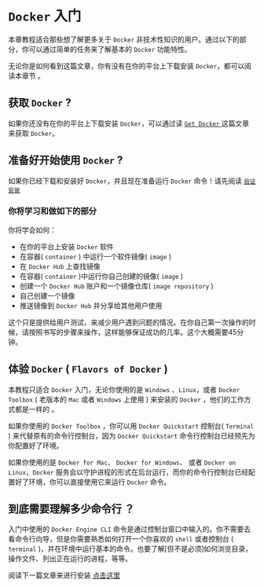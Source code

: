 # `Docker` 入门 

本章教程适合那些想了解更多关于 `Docker` 非技术性知识的用户。通过以下的部分，你可以通过简单的任务来了解基本的 `Docker` 功能特性。

无论你是如何看到这篇文章，你有没有在你的平台上下载安装 `Docker`，都可以阅读本章节 。

## 获取 `Docker` ?

如果你还没有在你的平台上下载安装 `Docker`，可以通过读 [ `Get Docker` ](./getstarted/step_one.md) 这篇文章来获取 `Docker`。

## 准备好开始使用 `Docker` ?

如果你已经下载和安装好 `Docker`，并且现在准备运行 `Docker` 命令！请先阅读 [`验证安装`](./getstarted/step_one.md#验证安装)

### 你将学习和做如下的部分

你将学会如何：
	
- 在你的平台上安装 `Docker` 软件
- 在容器( `container` ) 中运行一个软件镜像( `image` )
- 在 `Docker Hub` 上查找镜像
- 在容器( `container` )中运行你自己创建的镜像( `image` )
- 创建一个 `Docker Hub` 账户和一个镜像仓库( `image repository` )
- 自己创建一个镜像
- 推送镜像到 `Docker Hub` 并分享给其他用户使用

这个只是提供给用户测试，来减少用户遇到问题的情况。在你自己第一次操作的时候，请按照书写的步骤来操作，这样能够保证成功的几率。这个大概需要45分钟。

## 体验 `Docker` ( `Flavors of Docker` )

本教程只适合 `Docker` 入门，无论你使用的是 `Windows` 、`Linux`，或者 `Docker Toolbox` ( 老版本的 `Mac` 或者 `Windows` 上使用 ) 来安装的 `Docker` ，他们的工作方式都是一样的 。

如果你使用的 `Docker Toolbox` ，你可以用 `Docker Quickstart` 控制台( `Terminal` ) 来代替原有的命令行控制台，因为 `Docker Quickstart` 命令行控制台已经预先为你配置好了环境。

如果你使用的是 `Docker for Mac`、 `Docker for Windows`、 或者 `Docker on Linux`，`Docker` 服务会以守护进程的形式在后台运行，而你的命令行控制台已经配置好了环境，你可以直接使用它来运行 `Docker` 命令。

## 到底需要理解多少命令行 ？

入门中使用的 `Docker Engine CLI` 命令是通过控制台窗口中输入的。你不需要去看命令行向导，但是你需要熟悉如何打开一个你喜欢的 `shell` 或者控制台 ( `terminal` )，并在环境中运行基本的命令。也要了解[但不是必须]如何浏览目录，操作文件、列出正在运行的进程，等等。 


阅读下一篇文章来进行安装 [点击这里](./getstarted/step_one.md)